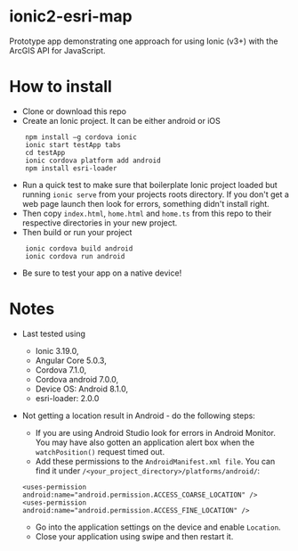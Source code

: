 # ionic2-esri-map

Prototype app demonstrating one approach for using Ionic (v3+) with the ArcGIS API for JavaScript.

# How to install

* Clone or download this repo
* Create an Ionic project. It can be either android or iOS

```
	npm install –g cordova ionic
	ionic start testApp tabs
	cd testApp
	ionic cordova platform add android
	npm install esri-loader
```

* Run a quick test to make sure that boilerplate Ionic project loaded but running `ionic serve` from your projects
roots directory. If you don't get a web page launch then look for errors, something didn't install right.
* Then copy `index.html`, `home.html` and `home.ts` from this repo to their respective directories in your new project.
* Then build or run your project
 
```
	ionic cordova build android 
	ionic cordova run android
```

* Be sure to test your app on a native device!


# Notes
* Last tested using
  - Ionic 3.19.0, 
  - Angular Core 5.0.3, 
  - Cordova 7.1.0, 
  - Cordova android 7.0.0,
  - Device OS: Android 8.1.0,
  - esri-loader: 2.0.0 
* Not getting a location result in Android - do the following steps:
	* If you are using Android Studio look for errors in Android Monitor. You may have also gotten an application alert box when the `watchPosition()` request timed out.
	* Add these permissions to the `AndroidManifest.xml file`. You can find it under `/<your_project_directory>/platforms/android/`:

	```
    <uses-permission android:name="android.permission.ACCESS_COARSE_LOCATION" />
    <uses-permission android:name="android.permission.ACCESS_FINE_LOCATION" />
	```
	
	* Go into the application settings on the device and enable `Location`.
	* Close your application using swipe and then restart it.


